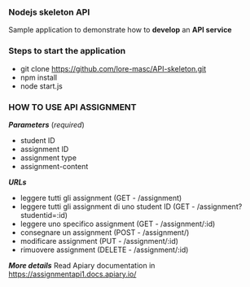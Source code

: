 ### Nodejs skeleton API
Sample application to demonstrate how to **develop** an **API service**

### Steps to start the application
- git clone https://github.com/lore-masc/API-skeleton.git
- npm install
- node start.js

### HOW TO USE API ASSIGNMENT
***Parameters*** (*required*)
- student ID
- assignment ID
- assignment type
- assignment-content

***URLs***
- leggere tutti gli assignment (GET - /assignment)
- leggere tutti gli assignment di uno student ID  	(GET - /assignment?studentid=:id)
- leggere uno specifico assignment 					(GET - /assignment/:id)
- consegnare un assignment 							(POST - /assignment/)
- modificare assignment 								(PUT - /assignment/:id)
- rimuovere assignment 								(DELETE - /assignment/:id)

***More details***
Read Apiary documentation in https://assignmentapi1.docs.apiary.io/